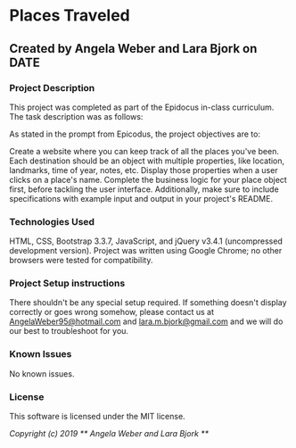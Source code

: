 # Places Traveled

## Created by Angela Weber and Lara Bjork on DATE

### Project Description
This project was completed as part of the Epidocus in-class curriculum. The task description was as follows:

As stated in the prompt from Epicodus, the project objectives are to:

Create a website where you can keep track of all the places you've been. Each destination should be an object with multiple properties, like location, landmarks, time of year, notes, etc. Display those properties when a user clicks on a place's name. Complete the business logic for your place object first, before tackling the user interface. Additionally, make sure to include specifications with example input and output in your project's README.


### Technologies Used
HTML, CSS, Bootstrap 3.3.7, JavaScript, and jQuery v3.4.1 (uncompressed development version).
Project was written using Google Chrome; no other browsers were tested for compatibility.

### Project Setup instructions
There shouldn't be any special setup required. If something doesn't display correctly or goes wrong somehow, please contact us at <AngelaWeber95@hotmail.com> and <lara.m.bjork@gmail.com> and we will do our best to troubleshoot for you.

### Known Issues
No known issues.


### License
This software is licensed under the MIT license.

_Copyright (c) 2019 ** Angela Weber and Lara Bjork **_
